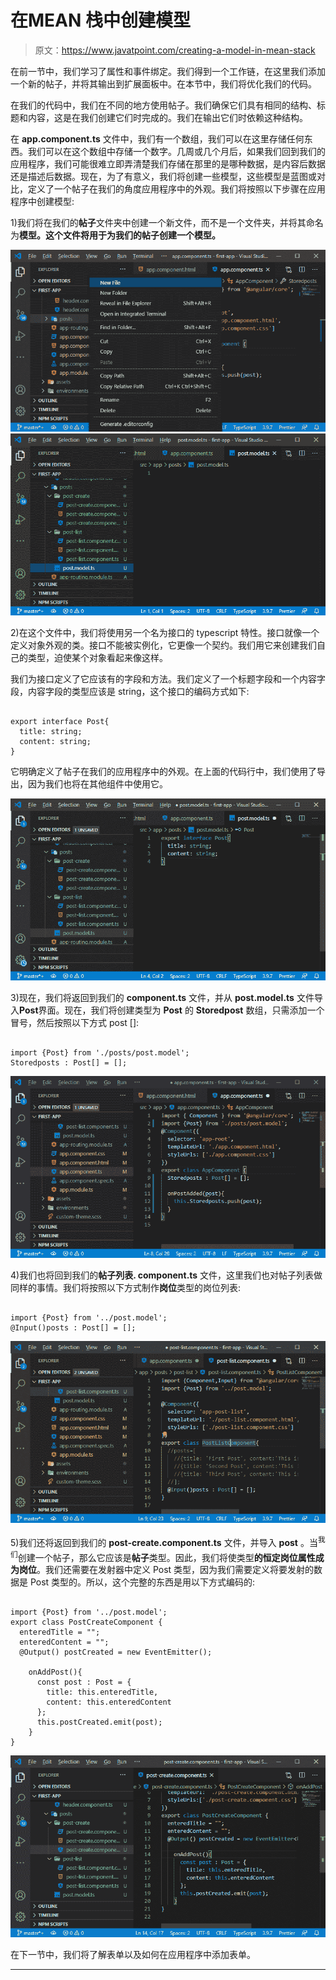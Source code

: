 # 在MEAN 栈中创建模型

> 原文：<https://www.javatpoint.com/creating-a-model-in-mean-stack>

在前一节中，我们学习了属性和事件绑定。我们得到一个工作链，在这里我们添加一个新的帖子，并将其输出到扩展面板中。在本节中，我们将优化我们的代码。

在我们的代码中，我们在不同的地方使用帖子。我们确保它们具有相同的结构、标题和内容，这是在我们创建它们时完成的。我们在输出它们时依赖这种结构。

在 **app.component.ts** 文件中，我们有一个数组，我们可以在这里存储任何东西。我们可以在这个数组中存储一个数字。几周或几个月后，如果我们回到我们的应用程序，我们可能很难立即弄清楚我们存储在那里的是哪种数据，是内容后数据还是描述后数据。现在，为了有意义，我们将创建一些模型，这些模型是蓝图或对比，定义了一个帖子在我们的角度应用程序中的外观。我们将按照以下步骤在应用程序中创建模型:

1)我们将在我们的**帖子**文件夹中创建一个新文件，而不是一个文件夹，并将其命名为**模型。这个文件将用于为我们的帖子创建一个模型。**

![Creating a model in MEAN Stack](img/dd88e3d15d54a9b20297307e3b997f39.png)
![Creating a model in MEAN Stack](img/401548aff8bbf2781b1bcf1eb3cd8030.png)

2)在这个文件中，我们将使用另一个名为接口的 typescript 特性。接口就像一个定义对象外观的类。接口不能被实例化，它更像一个契约。我们用它来创建我们自己的类型，迫使某个对象看起来像这样。

我们为接口定义了它应该有的字段和方法。我们定义了一个标题字段和一个内容字段，内容字段的类型应该是 string，这个接口的编码方式如下:

```

export interface Post{
  title: string;
  content: string;
}

```

它明确定义了帖子在我们的应用程序中的外观。在上面的代码行中，我们使用了导出，因为我们也将在其他组件中使用它。

![Creating a model in MEAN Stack](img/0317c30c4e489df77d033b1390e30959.png)

3)现在，我们将返回到我们的 **component.ts** 文件，并从 **post.model.ts** 文件导入**Post**界面。现在，我们将创建类型为 **Post** 的 **Storedpost** 数组，只需添加一个冒号，然后按照以下方式 post []:

```

import {Post} from './posts/post.model';
Storedposts : Post[] = [];

```

![Creating a model in MEAN Stack](img/6298a315e8e8e40af523ef8dcea5e1ff.png)

4)我们也将回到我们的**帖子列表. component.ts** 文件，这里我们也对帖子列表做同样的事情。我们将按照以下方式制作**岗位**类型的岗位列表:

```

import {Post} from '../post.model';
@Input()posts : Post[] = [];

```

![Creating a model in MEAN Stack](img/fd372a315f194e8597fac6c5302040c8.png)

5)我们还将返回到我们的 **post-create.component.ts** 文件，并导入 **post** 。当<sup>我们</sup>创建一个帖子，那么它应该是**帖子**类型。因此，我们将使类型**的恒定岗位属性成为岗位**。我们还需要在发射器中定义 Post 类型，因为我们需要定义将要发射的数据是 Post 类型的。所以，这个完整的东西是用以下方式编码的:

```

import {Post} from '../post.model';
export class PostCreateComponent {
  enteredTitle = "";
  enteredContent = "";
  @Output() postCreated = new EventEmitter();

    onAddPost(){
      const post : Post = {
        title: this.enteredTitle,
        content: this.enteredContent
      };
      this.postCreated.emit(post);
    }
} 
```

![Creating a model in MEAN Stack](img/58e268c0696dfb65c22f34d6e84efbbd.png)

在下一节中，我们将了解表单以及如何在应用程序中添加表单。

* * *
